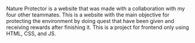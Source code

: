 Nature Protector is a website that was made with a collaboration with my four other teammates. This is a website with the main objective for protecting the environment by doing quest that have been given and receiving rewards after finishing it. This is a project for frontend only using HTML, CSS, and JS. 
